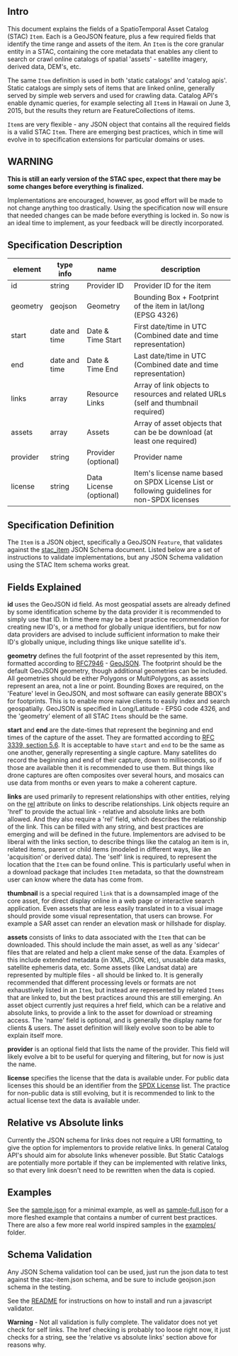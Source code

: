 ## Intro

This document explains the fields of a SpatioTemporal Asset Catalog (STAC) `Item`. Each is a GeoJSON feature, 
plus a few required fields that identify the time range and assets of the item. An `Item` is the core
granular entity in a STAC, containing the core metadata that enables any client to search or crawl online
catalogs of spatial 'assets' - satellite imagery, derived data, DEM's, etc. 

The same `Item` definition is used in both 'static catalogs' and 'catalog apis'. Static catalogs are simply
sets of items that are linked online, generally served by simple web servers and used for crawling data. 
Catalog API's enable dynamic queries, for example selecting all `Item`s in Hawaii on June 3, 2015, but the
results they return are FeatureCollections of items.

`Item`s are very flexible - any JSON object that contains all the required fields is a valid STAC `Item`. There
are emerging best practices, which in time will evolve in to specification extensions for particular domains or
uses. 

## WARNING

**This is still an early version of the STAC spec, expect that there may be some changes before everything is finalized.**

Implementations are encouraged, however, as good effort will be made to not change anything too drastically. Using the specification 
now will ensure that needed changes can be made before everything is locked in. So now is an ideal time to implement, as
your feedback will be directly incorporated. 

## Specification Description 

| element         | type info       | name                       | description                           										                    | 
|-----------------|-----------------|----------------------------|--------------------------------------------------------------------------------------------------| 
| id              | string          | Provider ID                | Provider ID for the item                       													| 
| geometry        | geojson         | Geometry                   | Bounding Box + Footprint of the item in lat/long (EPSG 4326)										|
| start      	  | date and time   | Date & Time Start          | First date/time in UTC (Combined date and time representation)    								| 
| end        	  | date and time   | Date & Time End            | Last date/time in UTC (Combined date and time representation)         							| 
| links           | array            | Resource Links             | Array of link objects to resources and related URLs (self and thumbnail required) 					|
| assets          | array            | Assets            	   	 | Array of asset objects that can be be download (at least one required)						|
| provider        | string          | Provider     (optional)    | Provider name  																					|
| license         | string          | Data License (optional)    | Item's license name based on SPDX License List or following guidelines for non-SPDX licenses 	|

## Specification Definition

The `Item` is a JSON object, specifically a GeoJSON `Feature`, that validates against the [stac_item](json-schema/stac_item.json) 
JSON Schema document. Listed below are a set of instructions to validate implementations, but any JSON Schema validation using the
STAC Item schema works great.

## Fields Explained

**id** uses the GeoJSON id field. As most geospatial assets are already defined by some identification scheme by the data provider 
it is recommended to simply use that ID. In time there may be a best practice recommendation for creating new ID's, or a method for 
globally unique identifiers, but for now data providers are advised to include sufficient information to make their ID's globally 
unique, including things like unique satellite id's.

**geometry** defines the full footprint of the asset represented by this item, formatted according to [RFC7946](https://tools.ietf.org/html/rfc7946) - [GeoJSON](http://geojson.org). The footprint should be the default GeoJSON geometry, though additional geometries can be included. All geometries should 
be either Polygons or MultiPolygons, as assets represent an area, not a line or point. Bounding Boxes are required, on the 'Feature' 
level in GeoJSON, and most software can easily generate BBOX's for footprints. This is to enable more naive clients to easily index 
and search geospatially. GeoJSON is specified in Long/Latitude - EPSG code 4326, and the 'geometry' element of all STAC `Items` 
should be the same. 

**start** and **end** are the date-times that represent the beginning and end times of the capture of the asset. They are formatted
according to [RFC 3339, section 5.6](https://tools.ietf.org/html/rfc3339#section-5.6). It is acceptable to have `start` and `end` to
be the same as one another, generally representing a single capture. Many satellites do record the beginning and end of their
capture, down to milliseconds, so if those are available then it is recommended to use them. But things like drone captures are often
composites over several hours, and mosaics can use data from months or even years to make a coherent capture. 

**links** are used primarily to represent relationships with other entities, relying on the [rel](https://www.w3schools.com/tags/att_link_rel.asp) 
attribute on links to describe relationships. Link objects require an 'href' to provide the actual link - relative and
absolute links are both allowed. And they also require a 'rel' field, which describes the relationship of the link. 
This can be filled with any string, and best practices are emerging and will be defined in the future. Implementors are
advised to be liberal with the links section, to describe things like the catalog an item is in, related items, parent or 
child items (modeled in different ways, like an 'acquisition' or derived data). The 'self' link is required, to represent the 
location that the `Item` can be found online. This is particularly useful when in a download package that includes `Item` 
metadata, so that the downstream user can know where the data has come from. 

**thumbnail** is a special required `link` that is a downsampled image of the core asset, for direct display online in a web page or
interactive search application. Even assets that are less easily translated in to a visual image should provide some visual representation, 
that users can browse. For example a SAR asset can render an elevation mask or hillshade for display. 

**assets** consists of links to data associated with the `Item` that can be downloaded. This should include the main asset, as well
as any 'sidecar' files that are related and help a client make sense of the data. Examples of this include extended metadata (in XML, 
JSON, etc), unusable data masks, satellite ephemeris data, etc. Some assets (like Landsat data) are represented by multiple files - 
all should be linked to. It is generally recommended that different processing levels or formats are not exhaustively listed in an
`Item`, but instead are represented by related `Items` that are linked to, but the best practices around this are still emerging.
An asset object currently just requires a href field, which can be a relative and absolute links, to provide a link to the
asset for download or streaming access. The 'name' field is optional, and is generally the display name for clients & users.
The asset definition will likely evolve soon to be able to explain itself more.

**provider** is an optional field that lists the name of the provider. This field will likely evolve a bit to be useful for 
querying and filtering, but for now is just the name.

**license** specifies the license that the data is available under. For public data licenses this should be an identifier from
the [SPDX License](https://spdx.org/licenses/) list. The practice for non-public data is still evolving, but it is recommended
to link to the actual license text the data is available under.

## Relative vs Absolute links

Currently the JSON schema for links does not require a URI formatting, to give the option for implementors to provide relative
links. In general Catalog API's should aim for absolute links whenever possible. But Static Catalogs are potentially more
portable if they can be implemented with relative links, so that every link doesn't need to be rewritten when the data
is copied.

## Examples

See the [sample.json](sample.json) for a minimal example, as well as [sample-full.json](sample-full.json) for a more fleshed
example that contains a number of current best practices. There are also a few more real world inspired samples in the 
[examples/](examples/) folder. 

## Schema Validation

Any JSON Schema validation tool can be used, just run the json data to test against the stac-item.json schema, and be sure to
include geojson.json schema in the testing. 

See the [README](README.md) for instructions on how to install and run a javascript validator.

**Warning** - Not all validation is fully complete. The validator does not yet check for self links. The href checking is probably
too loose right now, it just checks for a string, see the 'relative vs absolute links' section above for reasons why. 
